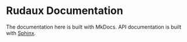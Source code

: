 # Rudaux Documentation

The documentation here is built with MkDocs. API documentation is built with [Sphinx](https://samhinshaw.github.io/rudaux).
